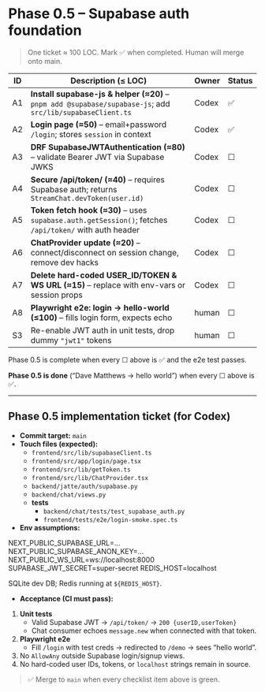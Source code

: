 
# Phase 0.5 – Supabase auth foundation

> One ticket ≈ 100 LOC. Mark ✅ when completed. Human will merge onto main.

| ID  | Description (≤ LOC)                                                                                                               | Owner | Status |
|-----|----------------------------------------------------------------------------------------------------------------------------------|-------|--------|
| A1  | **Install supabase-js & helper (≈20)** – `pnpm add @supabase/supabase-js`; add `src/lib/supabaseClient.ts`                        | Codex | ✅ |
| A2  | **Login page (≈50)** – email+password `/login`; stores `session` in context                                                       | Codex | ✅ |
| A3  | **DRF SupabaseJWTAuthentication (≈80)** – validate Bearer JWT via Supabase JWKS                                                   | Codex | ☐ |
| A4  | **Secure /api/token/ (≈40)** – requires Supabase auth; returns `StreamChat.devToken(user.id)`                                     | Codex | ☐ |
| A5  | **Token fetch hook (≈30)** – uses `supabase.auth.getSession()`; fetches `/api/token/` with auth header                            | Codex | ☐ |
| A6  | **ChatProvider update (≈20)** – connect/disconnect on session change, remove dev hacks                                            | Codex | ☐ |
| A7  | **Delete hard-coded USER_ID/TOKEN & WS URL (≈15)** – replace with env-vars or session props                                       | Codex | ☐ |
| A8  | **Playwright e2e: login → hello-world (≤100)** – fills login form, expects echo                                                   | human | ☐ |
| S3  | Re-enable JWT auth in unit tests, drop dummy `"jwt1"` tokens                                                                      | human | ☐ |

Phase 0.5 is complete when every ☐ above is ✅ and the e2e test passes.


**Phase 0.5 is done** (“Dave Matthews → hello world”) when every ☐ above is ✅.

---

## Phase 0.5 implementation ticket (for Codex)

* **Commit target:** `main`   <!-- solo-dev: no feature branches -->
* **Touch files (expected):**
  * `frontend/src/lib/supabaseClient.ts`
  * `frontend/src/app/login/page.tsx`
  * `frontend/src/lib/getToken.ts`                <!-- replaces dev helper -->
  * `frontend/src/lib/ChatProvider.tsx`
  * `backend/jatte/auth/supabase.py`              <!-- new DRF auth class -->
  * `backend/chat/views.py`                       <!-- secure `/api/token/` -->
  * **tests**  
    * `backend/chat/tests/test_supabase_auth.py`  
    * `frontend/tests/e2e/login-smoke.spec.ts`
* **Env assumptions:**

NEXT_PUBLIC_SUPABASE_URL=…
NEXT_PUBLIC_SUPABASE_ANON_KEY=…
NEXT_PUBLIC_WS_URL=ws://localhost:8000
SUPABASE_JWT_SECRET=super-secret
REDIS_HOST=localhost

SQLite dev DB; Redis running at `${REDIS_HOST}`.
* **Acceptance (CI must pass):**
1. **Unit tests**  
   * Valid Supabase JWT → `/api/token/` → `200 {userID,userToken}`  
   * Chat consumer echoes `message.new` when connected with that token.
2. **Playwright e2e**  
   * Fill `/login` with test creds → redirected to `/demo` → sees “hello world”.
3. No `AllowAny` outside Supabase login/signup views.
4. No hard-coded user IDs, tokens, or `localhost` strings remain in source.

> ✅ Merge to `main` when every checklist item above is green.
